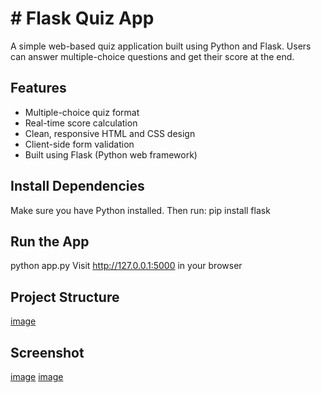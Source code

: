 # # Flask Quiz App

A simple web-based quiz application built using Python and Flask. Users can answer multiple-choice questions and get their score at the end.

## Features

- Multiple-choice quiz format
- Real-time score calculation
- Clean, responsive HTML and CSS design
- Client-side form validation
- Built using Flask (Python web framework)

## Install Dependencies
Make sure you have Python installed. Then run:
pip install flask

## Run the App
python app.py
Visit http://127.0.0.1:5000 in your browser

## Project Structure
[image](https://github.com/user-attachments/assets/56ff8ea7-02ff-4b2a-a29f-40cec576c85c)

## Screenshot
[image](https://github.com/user-attachments/assets/2b263404-c9f7-4202-aa9c-bdcb52a231bf)
[image](https://github.com/user-attachments/assets/d52a763b-5dcf-41af-a3c5-e1337b5de774)

